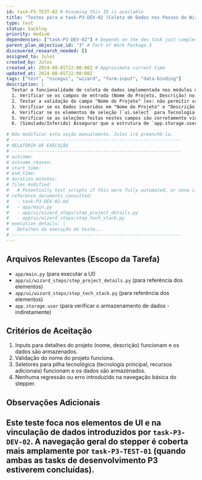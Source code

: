 ```yaml
---
id: task-P3-TEST-02 # Assuming this ID is available
title: "Testes para a task-P3-DEV-02 (Coleta de Dados nos Passos do Wizard)"
type: test
status: backlog
priority: medium
dependencies: ["task-P3-DEV-02"] # Depends on the dev task just completed
parent_plan_objective_id: "3" # Part of Work Package 3
discovered_research_needed: []
assigned_to: Jules
created_by: Jules
created_at: 2024-08-01T22:00:00Z # Approximate current time
updated_at: 2024-08-01T22:00:00Z
tags: ["test", "nicegui", "wizard", "form-input", "data-binding"]
description: |
  Testar a funcionalidade de coleta de dados implementada nos módulos de UI dos passos do wizard, especificamente para os elementos criados em `task-P3-DEV-02`.
  1. Verificar se os campos de entrada (Nome do Projeto, Descrição) no passo "Detalhes do Projeto" são renderizados corretamente.
  2. Testar a validação do campo "Nome do Projeto" (ex: não permitir vazio).
  3. Verificar se os dados inseridos em "Nome do Projeto" e "Descrição do Projeto" são corretamente vinculados e armazenados em `app.storage.user['wizard_data']['project_name']` e `app.storage.user['wizard_data']['project_description']`.
  4. Verificar se os elementos de seleção (`ui.select` para Tecnologia Principal, `ui.checkbox` para Recursos Adicionais) no passo "Pilha Tecnológica" são renderizados.
  5. Verificar se as seleções feitas nestes campos são corretamente vinculadas e armazenadas em `app.storage.user['wizard_data']['main_technology']` and `app.storage.user['wizard_data']['additional_features']`.
  6. (Simulado/Inferido) Assegurar que a estrutura de `app.storage.user['wizard_data']` é corretamente inicializada e atualizada.

# Não modificar esta seção manualmente. Jules irá preenchê-la.
# ---------------------------------------------------------------
# RELATÓRIO DE EXECUÇÃO
# ---------------------------------------------------------------
# outcome:
# outcome_reason:
# start_time:
# end_time:
# duration_minutes:
# files_modified:
#   # Potentially test scripts if this were fully automated, or none if manual verification
# reference_documents_consulted:
#   - task-P3-DEV-02.md
#   - app/main.py
#   - app/ui/wizard_steps/step_project_details.py
#   - app/ui/wizard_steps/step_tech_stack.py
# execution_details: |
#   Detalhes da execução do teste...
# ---------------------------------------------------------------
---
```


## Arquivos Relevantes (Escopo da Tarefa)
* `app/main.py` (para executar a UI)
* `app/ui/wizard_steps/step_project_details.py` (para referência dos elementos)
* `app/ui/wizard_steps/step_tech_stack.py` (para referência dos elementos)
* `app.storage.user` (para verificar o armazenamento de dados - indiretamente)

## Critérios de Aceitação
1. Inputs para detalhes do projeto (nome, descrição) funcionam e os dados são armazenados.
2. Validação do nome do projeto funciona.
3. Seletores para pilha tecnológica (tecnologia principal, recursos adicionais) funcionam e os dados são armazenados.
4. Nenhuma regressão ou erro introduzido na navegação básica do stepper.

## Observações Adicionais
Este teste foca nos elementos de UI e na vinculação de dados introduzidos por `task-P3-DEV-02`.
A navegação geral do stepper é coberta mais amplamente por `task-P3-TEST-01` (quando ambas as tasks de desenvolvimento P3 estiverem concluídas).
---
